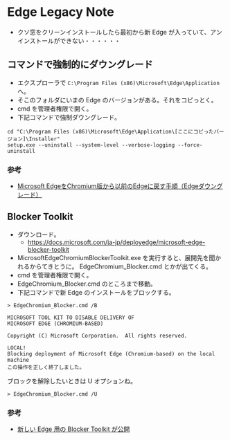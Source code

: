 Edge Legacy Note
===

- クソ窓をクリーンインストールしたら最初から新 Edge が入っていて、アンインストールができない・・・・・・

## コマンドで強制的にダウングレード

- エクスプローラで `C:\Program Files (x86)\Microsoft\Edge\Application` へ。
- そこのフォルダにいまの Edge のバージョンがある。それをコピっとく。
- cmd を管理者権限で開く。
- 下記コマンドで強制ダウングレード。

```plaintext
cd "C:\Program Files (x86)\Microsoft\Edge\Application\[ここにコピったバージョン]\Installer"
setup.exe --uninstall --system-level --verbose-logging --force-uninstall
```

### 参考

- [Microsoft EdgeをChromium版から以前のEdgeに戻す手順（Edgeダウングレード）](http://tanweb.net/2020/03/11/31135/)

## Blocker Toolkit

- ダウンロード。
	- https://docs.microsoft.com/ja-jp/deployedge/microsoft-edge-blocker-toolkit
- MicrosoftEdgeChromiumBlockerToolkit.exe を実行すると、展開先を聞かれるからてきとうに。 EdgeChromium_Blocker.cmd とかが出てくる。
- cmd を管理者権限で開く。
- EdgeChromium_Blocker.cmd のところまで移動。
- 下記コマンドで新 Edge のインストールをブロックする。

```plaintext
> EdgeChromium_Blocker.cmd /B

MICROSOFT TOOL KIT TO DISABLE DELIVERY OF
MICROSOFT EDGE (CHROMIUM-BASED)

Copyright (C) Microsoft Corporation.  All rights reserved.

LOCAL!
Blocking deployment of Microsoft Edge (Chromium-based) on the local machine
この操作を正しく終了しました。
```

ブロックを解除したいときは U オプションね。

```plaintext
> EdgeChromium_Blocker.cmd /U
```

### 参考

- [新しい Edge 用の Blocker Toolkit が公開](https://hebikuzure.wordpress.com/2019/12/18/new-edge-blockertoolkit/)
